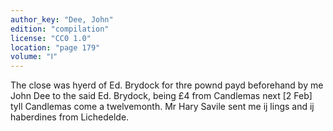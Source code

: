 ```yaml
---
author_key: "Dee, John"
edition: "compilation"
license: "CC0 1.0"
location: "page 179"
volume: "Ⅰ"
---
```

The close was hyerd of Ed. Brydock for thre pownd payd beforehand by me John
Dee to the said Ed. Brydock, being £4 from Candlemas next [2 Feb] tyll
Candlemas come a twelvemonth. Mr Hary Savile sent me ij lings and ij haberdines
from Lichedelde.
